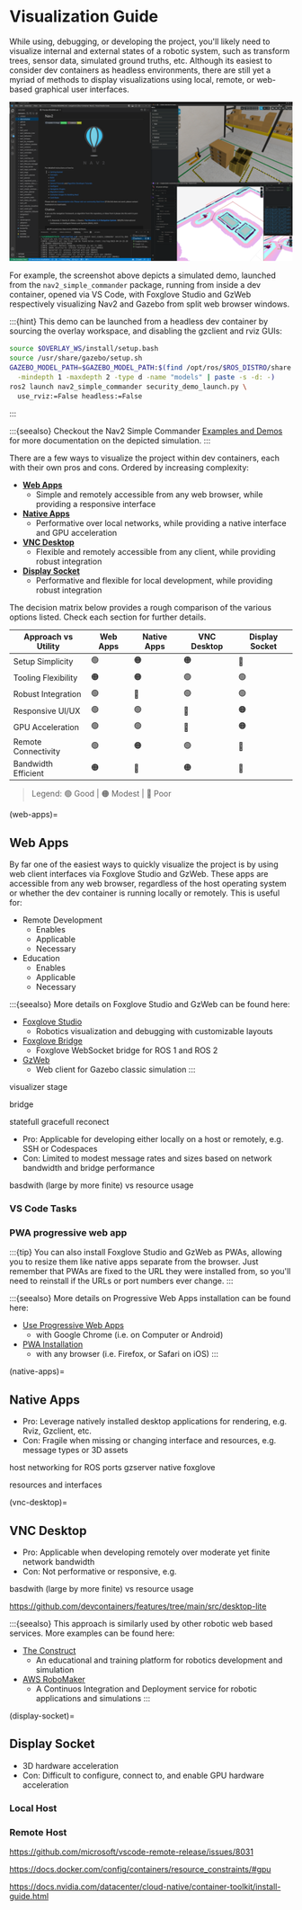 # Visualization Guide

While using, debugging, or developing the project, you'll likely need to visualize internal and external states of a robotic system, such as transform trees, sensor data, simulated ground truths, etc. Although its easiest to consider dev containers as headless environments, there are still yet a myriad of methods to display visualizations using local, remote, or web-based graphical user interfaces.

![Nav2 running in Dev Container with Foxglove and GzWeb running as PWAs](/images/devcontainers/nav2_foxglove_gzweb_pwa.png)

For example, the screenshot above depicts a simulated demo, launched from the `nav2_simple_commander` package, running from inside a dev container, opened via VS Code, with Foxglove Studio and GzWeb respectively visualizing Nav2 and Gazebo from split web browser windows.

:::{hint}
This demo can be launched from a headless dev container by sourcing the overlay workspace, and disabling the gzclient and rviz GUIs:
``` bash
source $OVERLAY_WS/install/setup.bash
source /usr/share/gazebo/setup.sh
GAZEBO_MODEL_PATH=$GAZEBO_MODEL_PATH:$(find /opt/ros/$ROS_DISTRO/share \
  -mindepth 1 -maxdepth 2 -type d -name "models" | paste -s -d: -)
ros2 launch nav2_simple_commander security_demo_launch.py \
  use_rviz:=False headless:=False
```
:::

:::{seealso}
Checkout the Nav2 Simple Commander [Examples and Demos](/commander_api/index.rst) for more documentation on the depicted simulation.
:::

There are a few ways to visualize the project within dev containers, each with their own pros and cons. Ordered by increasing complexity:

- [**Web Apps**](#web-apps)
  - Simple and remotely accessible from any web browser, while providing a responsive interface
- [**Native Apps**](#native-apps)
  - Performative over local networks, while providing a native interface and GPU acceleration
- [**VNC Desktop**](#vnc-desktop)
  - Flexible and remotely accessible from any client, while providing robust integration
- [**Display Socket**](#display-socket)
  - Performative and flexible for local development, while providing robust integration

The decision matrix below provides a rough comparison of the various options listed. Check each section for further details.

| Approach vs Utility | Web Apps | Native Apps | VNC Desktop | Display Socket |
|---------------------|----------|-------------|-------------|------------|
| Setup Simplicity    | 🟢        | 🟠           | 🟠           | 🔴          |
| Tooling Flexibility | 🟠        | 🟠           | 🟢           | 🟢          |
| Robust Integration  | 🟢        | 🔴           | 🟢           | 🟢          |
| Responsive UI/UX    | 🟢        | 🟢           | 🔴           | 🟠          |
| GPU Acceleration    | 🟢        | 🟢           | 🔴           | 🟠          |
| Remote Connectivity | 🟢        | 🟠           | 🟢           | 🔴          |
| Bandwidth Efficient | 🟠        | 🔴           | 🟠           | 🔴          |

> Legend: 🟢 Good | 🟠 Modest | 🔴 Poor

(web-apps)=
## Web Apps

By far one of the easiest ways to quickly visualize the project is by using web client interfaces via Foxglove Studio and GzWeb. These apps are accessible from any web browser, regardless of the host operating system or whether the dev container is running locally or remotely. This is useful for:

- Remote Development
  - Enables
  - Applicable
  - Necessary
- Education
  - Enables
  - Applicable
  - Necessary

:::{seealso}
More details on Foxglove Studio and GzWeb can be found here:

- [Foxglove Studio](https://foxglove.dev/studio)
  - Robotics visualization and debugging with customizable layouts
- [Foxglove Bridge](https://github.com/foxglove/ros-foxglove-bridge)
  - Foxglove WebSocket bridge for ROS 1 and ROS 2
- [GzWeb](https://gazebosim.org/gzweb)
  - Web client for Gazebo classic simulation
:::

visualizer stage

bridge

statefull
gracefull reconect


  - Pro: Applicable for developing either locally on a host or remotely, e.g. SSH or Codespaces
  - Con: Limited to modest message rates and sizes based on network bandwidth and bridge performance

basdwith (large by more finite) vs resource usage

### VS Code Tasks

### PWA progressive web app

:::{tip}
You can also install Foxglove Studio and GzWeb as PWAs, allowing you to resize them like native apps separate from the browser. Just remember that PWAs are fixed to the URL they were installed from, so you'll need to reinstall if the URLs or port numbers ever change.
:::

:::{seealso}
More details on Progressive Web Apps installation can be found here:

- [Use Progressive Web Apps](https://support.google.com/chrome/answer/9658361)
  - with Google Chrome (i.e. on Computer or Android)
- [PWA Installation](https://web.dev/learn/pwa/installation)
  - with any browser (i.e. Firefox, or Safari on iOS)
:::

(native-apps)=
## Native Apps

  - Pro: Leverage natively installed desktop applications for rendering, e.g. Rviz, Gzclient, etc.
  - Con: Fragile when missing or changing interface and resources, e.g. message types or 3D assets

host networking for ROS ports
 gzserver
native foxglove

resources and interfaces

(vnc-desktop)=
## VNC Desktop

  - Pro: Applicable when developing remotely over moderate yet finite network bandwidth
  - Con: Not performative or responsive, e.g.

basdwith (large by more finite) vs resource usage

https://github.com/devcontainers/features/tree/main/src/desktop-lite

:::{seealso}
This approach is similarly used by other robotic web based services. More examples can be found here:

- [The Construct](https://www.theconstructsim.com)
  - An educational and training platform for robotics development and simulation
- [AWS RoboMaker](https://aws.amazon.com/robomaker)
  - A Continuos Integration and Deployment service for robotic applications and simulations
:::

(display-socket)=
## Display Socket

  - 3D hardware acceleration
  - Con: Difficult to configure, connect to, and enable GPU hardware acceleration


### Local Host

### Remote Host

https://github.com/microsoft/vscode-remote-release/issues/8031

https://docs.docker.com/config/containers/resource_constraints/#gpu

https://docs.nvidia.com/datacenter/cloud-native/container-toolkit/install-guide.html
